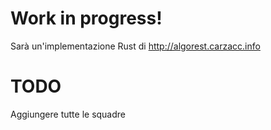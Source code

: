 # Work in progress!
Sarà un'implementazione Rust di http://algorest.carzacc.info

# TODO
Aggiungere tutte le squadre
